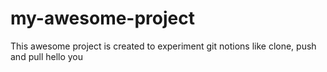 # my-awesome-project
This awesome project is created to experiment git notions like clone, push and pull
hello you